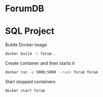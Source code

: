 # ForumDB
# SQL Project 

Builds Docker image
```bash
docker build -t forum .
```

Create container and then starts it
```bash
docker run -p 5000:5000 --name forum forum
```

Start stopped containers
```bash
docker start forum
```
